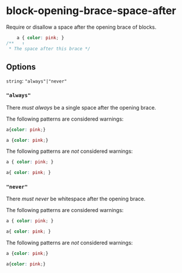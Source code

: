 # block-opening-brace-space-after

Require or disallow a space after the opening brace of blocks.

```css
    a { color: pink; }
/**   ↑  
 * The space after this brace */
```

## Options

`string`: `"always"|"never"`

### `"always"`

There *must always* be a single space after the opening brace.

The following patterns are considered warnings:

```css
a{color: pink;}
```

```css
a {color: pink;}
```

The following patterns are *not* considered warnings:

```css
a { color: pink; }
```

```css
a{ color: pink; }
```

### `"never"`

There *must never* be whitespace after the opening brace.

The following patterns are considered warnings:

```css
a { color: pink; }
```

```css
a{ color: pink; }
```

The following patterns are *not* considered warnings:

```css
a {color: pink;}
```

```css
a{color: pink;}
```
